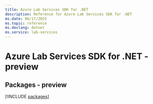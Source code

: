 ```yaml
---
title: Azure Lab Services SDK for .NET
description: Reference for Azure Lab Services SDK for .NET
ms.date: 06/17/2025
ms.topic: reference
ms.devlang: dotnet
ms.service: lab-services
---
```

# Azure Lab Services SDK for .NET - preview
## Packages - preview
[!INCLUDE [packages](lab-services-index.md)]